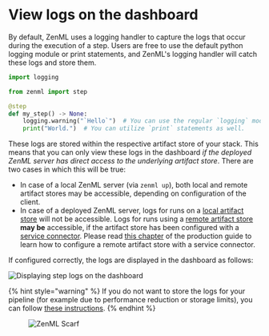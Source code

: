 # View logs on the dashboard

By default, ZenML uses a logging handler to capture the logs that occur during the execution of a step. Users are free to use the default python logging module or print statements, and ZenML's logging handler will catch these logs and store them.

```python
import logging

from zenml import step

@step 
def my_step() -> None:
    logging.warning("`Hello`")  # You can use the regular `logging` module.
    print("World.")  # You can utilize `print` statements as well. 
```

These logs are stored within the respective artifact store of your stack. This means that you can only view these logs in the dashboard _if the deployed ZenML server has direct access to the underlying artifact store_. There are two cases in which this will be true:

* In case of a local ZenML server (via `zenml up`), both local and remote artifact stores may be accessible, depending on configuration of the client.
* In case of a deployed ZenML server, logs for runs on a [local artifact store](../../stack-components/artifact-stores/local.md) will not be accessible. Logs for runs using a [remote artifact store](../../user-guide/production-guide/remote-storage.md) **may be** accessible, if the artifact store has been configured with a [service connector](../auth-management/service-connectors-guide.md). Please read [this chapter](../../user-guide/production-guide/remote-storage.md) of the production guide to learn how to configure a remote artifact store with a service connector.

If configured correctly, the logs are displayed in the dashboard as follows:

![Displaying step logs on the dashboard](../../.gitbook/assets/zenml\_step\_logs.png)

{% hint style="warning" %}
If you do not want to store the logs for your pipeline (for example due to performance reduction or storage limits), you can follow [these instructions](enable-or-disable-logs-storing.md).
{% endhint %}

<figure><img src="https://static.scarf.sh/a.png?x-pxid=f0b4f458-0a54-4fcd-aa95-d5ee424815bc" alt="ZenML Scarf"><figcaption></figcaption></figure>
